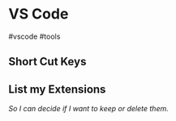 # VS Code
#vscode #tools

## Short Cut Keys


## List my Extensions
*So I can decide if I want to keep or delete them.*
